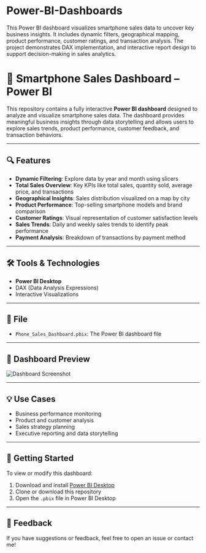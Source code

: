 # Power-BI-Dashboards
This Power BI dashboard visualizes smartphone sales data to uncover key business insights. It includes dynamic filters, geographical mapping, product performance, customer ratings, and transaction analysis. The project demonstrates DAX implementation, and interactive report design to support decision-making in sales analytics.

# 📱 Smartphone Sales Dashboard – Power BI

This repository contains a fully interactive **Power BI dashboard** designed to analyze and visualize smartphone sales data. The dashboard provides meaningful business insights through data storytelling and allows users to explore sales trends, product performance, customer feedback, and transaction behaviors.

---

## 🔍 Features

- **Dynamic Filtering**: Explore data by year and month using slicers
- **Total Sales Overview**: Key KPIs like total sales, quantity sold, average price, and transactions
- **Geographical Insights**: Sales distribution visualized on a map by city
- **Product Performance**: Top-selling smartphone models and brand comparison
- **Customer Ratings**: Visual representation of customer satisfaction levels
- **Sales Trends**: Daily and weekly sales trends to identify peak performance
- **Payment Analysis**: Breakdown of transactions by payment method

---

## 🛠️ Tools & Technologies

- **Power BI Desktop**
- DAX (Data Analysis Expressions)
- Interactive Visualizations

---

## 📂 File

- `Phone_Sales_Dashboard.pbix`: The Power BI dashboard file

---

## 📸 Dashboard Preview

![Dashboard Screenshot](cdd56524-5b40-4098-98c5-ccfe0cfb5888.png)

---

## 💡 Use Cases

- Business performance monitoring  
- Product and customer analysis  
- Sales strategy planning  
- Executive reporting and data storytelling

---

## 📌 Getting Started

To view or modify this dashboard:
1. Download and install [Power BI Desktop](https://powerbi.microsoft.com/desktop/)
2. Clone or download this repository
3. Open the `.pbix` file in Power BI Desktop


---

## 🙌 Feedback

If you have suggestions or feedback, feel free to open an issue or contact me!

